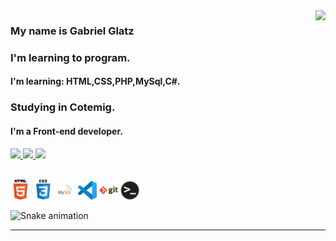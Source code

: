 <img align='right' src="https://github-readme-stats.vercel.app/api?username=GlatzCampos&show_icons=true&title_color=FDFDFD&text_color=636363&icon_color=FDFDFD&bg_color=151515&cache_seconds=2300">

### My name is Gabriel Glatz<br>
<h3>I'm learning to program.</h3>
<h4>I'm learning: HTML,CSS,PHP,MySql,C#.</h4>

<p>

<h3>Studying in Cotemig.</h3>

<h4>I'm a Front-end developer.</h4>

<a href="https://www.instagram.com/gabrielglatz/">
  <img src="https://img.shields.io/badge/Instagram-E4405F?style=for-the-badge&logo=instagram&logoColor=white" />
</a>
<a href="https://www.linkedin.com/in/gabriel-glatz-45b135206">
  <img src="https://img.shields.io/badge/LinkedIn-0077B5?style=for-the-badge&logo=linkedin&logoColor=white" />
</a>
<a href="https://twitter.com/CamposGlatz">
  <img src="https://img.shields.io/badge/Twitter-1DA1F2?style=for-the-badge&logo=twitter&logoColor=white" />
</a><br><br>

<code><img height="32" src="https://raw.githubusercontent.com/github/explore/80688e429a7d4ef2fca1e82350fe8e3517d3494d/topics/html/html.png" alt="HTML5"/></code>
<code><img height="32" src="https://raw.githubusercontent.com/github/explore/80688e429a7d4ef2fca1e82350fe8e3517d3494d/topics/css/css.png" alt="CSS"/></code>
<code><img height="32" src="https://raw.githubusercontent.com/github/explore/80688e429a7d4ef2fca1e82350fe8e3517d3494d/topics/mysql/mysql.png" alt="MySQL"/></code>
<code><img height="30" src="https://raw.githubusercontent.com/github/explore/80688e429a7d4ef2fca1e82350fe8e3517d3494d/topics/visual-studio-code/visual-studio-code.png"></code>
<code><img height="30" src="https://raw.githubusercontent.com/github/explore/80688e429a7d4ef2fca1e82350fe8e3517d3494d/topics/git/git.png"></code>
<code><img height="30" src="https://raw.githubusercontent.com/github/explore/80688e429a7d4ef2fca1e82350fe8e3517d3494d/topics/terminal/terminal.png"></code>

  ![Snake animation](https://github.com/GlatzCampos/GlatzCampos/blob/output/github-contribution-grid-snake.svg)

</p>
<hr>
